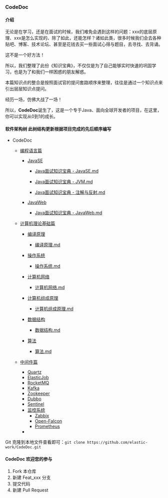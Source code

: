 ### CodeDoc

####  介绍

无论是在学习，还是在面试的时候，我们难免会遇到这样的问题：xxx的底层原理、xxx是怎么实现的、除了如此，还能怎样？诸如此类，很多时候我们会去各种贴吧、博客、技术论坛、甚至是花钱去买一些面试心得与题目，去寻找、去背诵。

这不是一个好方法！

所以，我们整理了此份《知识宝典》，不仅仅是为了自己能够实时快速的巩固学习，也是为了和我们一样困惑的朋友解惑。

本篇知识点的整合是按照面试官的提问套路顺序来整理，往往是通过一个知识点来引出层层知识点提问。

经历一场，仿佛大战了一场！

所以，**CodeDoc**诞生了，这是一个专于Java、面向全球开发者的项目，在这里，你可以实现从0到1的成长。

#### 软件架构树 此树结构更新根据项目完成的先后顺序编写



- CodeDoc

  - [编程语言篇](https://github.com/elastic-work/codedoc/tree/master/%E7%BC%96%E7%A8%8B%E8%AF%AD%E8%A8%80%E7%AF%87)

    - [JavaSE](https://github.com/elastic-work/codedoc/tree/master/%E7%BC%96%E7%A8%8B%E8%AF%AD%E8%A8%80%E7%AF%87/JavaSE)
 

      - [Java面试知识宝典 - JavaSE.md](https://github.com/elastic-work/codedoc/blob/master/%E7%BC%96%E7%A8%8B%E8%AF%AD%E8%A8%80%E7%AF%87/JavaSE/Java%E9%9D%A2%E8%AF%95%E7%9F%A5%E8%AF%86%E5%AE%9D%E5%85%B8%20-%20JavaSE.md)

      - [Java面试知识宝典 - JVM.md](https://github.com/elastic-work/codedoc/blob/master/%E7%BC%96%E7%A8%8B%E8%AF%AD%E8%A8%80%E7%AF%87/JavaSE/Java%E9%9D%A2%E8%AF%95%E7%9F%A5%E8%AF%86%E5%AE%9D%E5%85%B8%20-%20JVM.md)

      - [Java面试知识宝典 - 注解与反射.md](https://github.com/elastic-work/codedoc/blob/master/%E7%BC%96%E7%A8%8B%E8%AF%AD%E8%A8%80%E7%AF%87/JavaSE/Java%E9%9D%A2%E8%AF%95%E7%9F%A5%E8%AF%86%E5%AE%9D%E5%85%B8%20-%20%E6%B3%A8%E8%A7%A3%E4%B8%8E%E5%8F%8D%E5%B0%84.md) 

    - [JavaWeb](https://github.com/elastic-work/codedoc/tree/master/%E7%BC%96%E7%A8%8B%E8%AF%AD%E8%A8%80%E7%AF%87/JavaWeb)

      
      - [Java面试知识宝典 - JavaWeb.md](https://github.com/elastic-work/codedoc/blob/master/%E7%BC%96%E7%A8%8B%E8%AF%AD%E8%A8%80%E7%AF%87/JavaWeb/Java%E9%9D%A2%E8%AF%95%E7%9F%A5%E8%AF%86%E5%AE%9D%E5%85%B8%20-%20JavaWeb.md)

  - [计算机理论基础篇](https://github.com/elastic-work/codedoc/tree/master/%E8%AE%A1%E7%AE%97%E6%9C%BA%E7%90%86%E8%AE%BA%E5%9F%BA%E7%A1%80%E7%AF%87)

    - [编译原理](https://github.com/elastic-work/codedoc/tree/master/%E8%AE%A1%E7%AE%97%E6%9C%BA%E7%90%86%E8%AE%BA%E5%9F%BA%E7%A1%80%E7%AF%87/%E7%BC%96%E8%AF%91%E5%8E%9F%E7%90%86)
   
      - [编译原理.md](https://github.com/elastic-work/codedoc/blob/master/%E8%AE%A1%E7%AE%97%E6%9C%BA%E7%90%86%E8%AE%BA%E5%9F%BA%E7%A1%80%E7%AF%87/%E7%BC%96%E8%AF%91%E5%8E%9F%E7%90%86/%E7%BC%96%E8%AF%91%E5%8E%9F%E7%90%86.md)

    - [操作系统](https://github.com/elastic-work/codedoc/tree/master/%E8%AE%A1%E7%AE%97%E6%9C%BA%E7%90%86%E8%AE%BA%E5%9F%BA%E7%A1%80%E7%AF%87/%E6%93%8D%E4%BD%9C%E7%B3%BB%E7%BB%9F)
     
      - [操作系统.md](https://github.com/elastic-work/codedoc/blob/master/%E8%AE%A1%E7%AE%97%E6%9C%BA%E7%90%86%E8%AE%BA%E5%9F%BA%E7%A1%80%E7%AF%87/%E6%93%8D%E4%BD%9C%E7%B3%BB%E7%BB%9F/%E6%93%8D%E4%BD%9C%E7%B3%BB%E7%BB%9F.md) 
    - [计算机网络](https://github.com/elastic-work/codedoc/tree/master/%E8%AE%A1%E7%AE%97%E6%9C%BA%E7%90%86%E8%AE%BA%E5%9F%BA%E7%A1%80%E7%AF%87/%E8%AE%A1%E7%AE%97%E6%9C%BA%E7%BD%91%E7%BB%9C)
     
      - [计算机网络.md](https://github.com/elastic-work/codedoc/blob/master/%E8%AE%A1%E7%AE%97%E6%9C%BA%E7%90%86%E8%AE%BA%E5%9F%BA%E7%A1%80%E7%AF%87/%E8%AE%A1%E7%AE%97%E6%9C%BA%E7%BD%91%E7%BB%9C/%E8%AE%A1%E7%AE%97%E6%9C%BA%E7%BD%91%E7%BB%9C.md)
    - [计算机组成原理](https://github.com/elastic-work/codedoc/tree/master/%E8%AE%A1%E7%AE%97%E6%9C%BA%E7%90%86%E8%AE%BA%E5%9F%BA%E7%A1%80%E7%AF%87/%E8%AE%A1%E7%AE%97%E6%9C%BA%E7%BB%84%E6%88%90%E5%8E%9F%E7%90%86)
     
      - [计算机组成原理.md](https://github.com/elastic-work/codedoc/blob/master/%E8%AE%A1%E7%AE%97%E6%9C%BA%E7%90%86%E8%AE%BA%E5%9F%BA%E7%A1%80%E7%AF%87/%E8%AE%A1%E7%AE%97%E6%9C%BA%E7%BB%84%E6%88%90%E5%8E%9F%E7%90%86/%E8%AE%A1%E7%AE%97%E6%9C%BA%E7%BB%84%E6%88%90%E5%8E%9F%E7%90%86.md)
    - [数据结构](https://github.com/elastic-work/codedoc/tree/master/%E8%AE%A1%E7%AE%97%E6%9C%BA%E7%90%86%E8%AE%BA%E5%9F%BA%E7%A1%80%E7%AF%87/%E6%95%B0%E6%8D%AE%E7%BB%93%E6%9E%84)
      
      - [数据结构.md](https://github.com/elastic-work/codedoc/blob/master/%E8%AE%A1%E7%AE%97%E6%9C%BA%E7%90%86%E8%AE%BA%E5%9F%BA%E7%A1%80%E7%AF%87/%E6%95%B0%E6%8D%AE%E7%BB%93%E6%9E%84/%E6%95%B0%E6%8D%AE%E7%BB%93%E6%9E%84.md)
    - [算法](https://github.com/elastic-work/codedoc/tree/master/%E8%AE%A1%E7%AE%97%E6%9C%BA%E7%90%86%E8%AE%BA%E5%9F%BA%E7%A1%80%E7%AF%87/%E7%AE%97%E6%B3%95)
     
      - [算法.md](https://github.com/elastic-work/codedoc/blob/master/%E8%AE%A1%E7%AE%97%E6%9C%BA%E7%90%86%E8%AE%BA%E5%9F%BA%E7%A1%80%E7%AF%87/%E7%AE%97%E6%B3%95/%E7%AE%97%E6%B3%95.md) 
  - [中间件篇](./中间件篇/README.md)
      - [Quartz](./中间件篇/Quartz/README.md)
      - [ElasticJob](./中间件篇/ElasticSearch/README.md)
      - [RocketMQ](./中间件篇/RocketMQ/README.md)
      - [Kafka](./中间件篇/Kafka/README.md)
      - [Zookeeper](./中间件篇/Zookeeper/README.md)
      - [Dubbo](./中间件篇/README.md)
      - [Sentinel](./中间件篇/Sentinel/README.md)
      - [监控系统](./中间件篇/监控系统/README.md)
        - [Zabbix](./中间件篇/监控系统/zabbix/README.md)
        - [Open-FaIcon](./中间件篇/监控系统/Open-Falcon/README.md)
        - [Prometheus](./中间件篇/监控系统/Prometheus/README.md)
    - 
 



Git 克隆到本地文件查看即可：`git clone https://github.com/elastic-work/CodeDoc.git`

#### CodeDoc 欢迎您的参与

1. Fork 本仓库
2. 新建 Feat_xxx 分支
3. 提交代码
4. 新建 Pull Request

